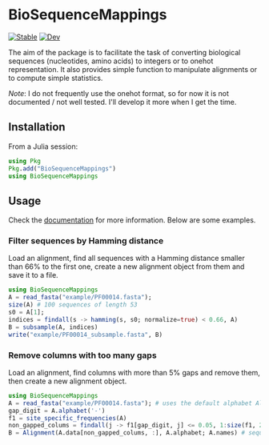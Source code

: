 # BioSequenceMappings

[![Stable](https://img.shields.io/badge/docs-stable-blue.svg)](https://PierreBarrat.github.io/BioSequenceMappings.jl/stable/)
[![Dev](https://img.shields.io/badge/docs-dev-blue.svg)](https://PierreBarrat.github.io/BioSequenceMappings.jl/dev/)

The aim of the package is to facilitate the task of converting biological sequences (nucleotides, amino acids) to integers or to onehot representation. 
It also provides simple function to manipulate alignments or to compute simple statistics. 

*Note*: I do not frequently use the onehot format, so for now it is not documented / not well tested. I'll develop it more when I get the time. 

## Installation

From a Julia session: 
```julia
using Pkg
Pkg.add("BioSequenceMappings")
using BioSequenceMappings
```


## Usage

Check the [documentation](https://pierrebarrat.github.io/BioSequenceMappings.jl/dev/) for more information. Below are some examples. 

### Filter sequences by Hamming distance

Load an alignment, find all sequences with a Hamming distance smaller than 66% to the first one, create a new alignment object from them and save it to a file. 

```julia
using BioSequenceMappings
A = read_fasta("example/PF00014.fasta");
size(A) # 100 sequences of length 53
s0 = A[1]; 
indices = findall(s -> hamming(s, s0; normalize=true) < 0.66, A)
B = subsample(A, indices)
write("example/PF00014_subsample.fasta", B)
```

### Remove columns with too many gaps

Load an alignment, find columns with more than 5% gaps and remove them, then create a new alignment object. 

```julia
using BioSequenceMappings
A = read_fasta("example/PF00014.fasta"); # uses the default alphabet Alphabet(:aa)
gap_digit = A.alphabet('-') 
f1 = site_specific_frequencies(A)
non_gapped_colums = findall(j -> f1[gap_digit, j] <= 0.05, 1:size(f1, 2))
B = Alignment(A.data[non_gapped_colums, :], A.alphabet; A.names) # sequences are stored as columns
```